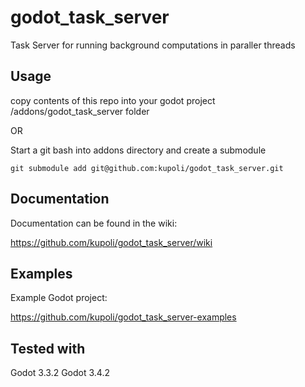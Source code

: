 # godot_task_server
Task Server for running background computations in paraller threads

## Usage
copy contents of this repo into your godot project /addons/godot_task_server folder

OR

Start a git bash into addons directory and create a submodule
```
git submodule add git@github.com:kupoli/godot_task_server.git
```

## Documentation

Documentation can be found in the wiki:

https://github.com/kupoli/godot_task_server/wiki

## Examples

Example Godot project:

https://github.com/kupoli/godot_task_server-examples


## Tested with

Godot 3.3.2
Godot 3.4.2
